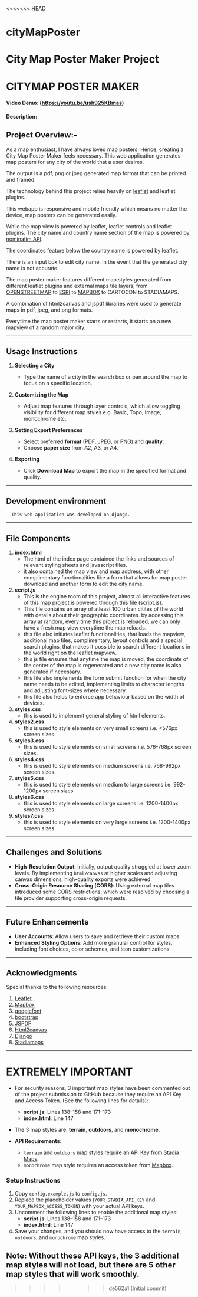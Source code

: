 <<<<<<< HEAD
# cityMapPoster
City Map Poster Maker Project
=======
# CITYMAP POSTER MAKER
#### Video Demo:  (https://youtu.be/ush925KBmas)
#### Description:

## Project Overview:- 

As a map enthusiast, I have always loved map posters. Hence, creating a City Map Poster Maker feels necessary. This web application generates map posters for any city of the world that a user desires.

The output is a pdf, png or jpeg generated map format that can be printed and framed.

The technology behind this project relies heavily on [leaflet](https://www.leafletjs.com) and leaflet plugins.

This webapp is responsive and mobile friendly which means no matter the device, map posters can be generated easily.

While the map view is powered by leaflet, leaflet controls and leaflet plugins. The city name and country name section of the map is powered by [nominatim API](https://nominatim.org/).

The coordinates feature below the country name is powered by leaflet.

There is an input box to edit city name, in the event that the generated city name is not accurate.

The map poster maker features different map styles generated from different leaflet plugins and external maps tile layers, from [OPENSTREETMAP](https://www.openstreetmap.org/) to [ESRI](https://www.esri.com/en-us/home) to [MAPBOX](https://www.mapbox.com/) to CARTOCDN to STADIAMAPS.

A combination of html2canvas and jspdf libraries were used to generate maps in pdf, jpeg, and png formats.

Everytime the map poster maker starts or restarts, it starts on a new mapview of a random major city.

---
## Usage Instructions
1. **Selecting a City**
   - Type the name of a city in the search box or pan around the map to focus on a specific location.
   
2. **Customizing the Map**
   - Adjust map features through layer controls, which allow toggling visibility for different map styles e.g. Basic, Topo, Image, monochrome etc.


3. **Setting Export Preferences**
   - Select preferred **format** (PDF, JPEG, or PNG) and **quality**.
   - Choose **paper size** from A2, A3, or A4.

4. **Exporting**
   - Click **Download Map** to export the map in the specified format and quality.
---
## Development environment
    - This web application was developed on django.
---
## File Components

1. **index.html**
    - The html of the index page contained the links and sources of relevant styling sheets and javascript files.
    - it also contained the map view and map address, with other complimentary functionalities like a form that allows for map poster download and another form to edit the city name.
2. **script.js**
    - This is the engine room of this project, almost all interactive features of this map project is powered through this file (script.js).
    - This file contains an array of atleast 100 urban citites of the world with details about their geographic coordinates. by accessing this array at random, every time this project is reloaded, we can only have a fresh map view everytime the map reloads.
    - this file also initiates leaflet functionalities, that loads the mapview, additional map tiles, complimentary, layout controls and a special search plugins, that makes it possible to search different locations in the world right on the leaflet mapview.
    - this js file ensures that anytime the map is moved, the coordinate of the center of the map is regenerated and a new city name is also generated if necessary.
    - this file also implements the form submit function for when the city name needs to be edited, implementing limits to character lengths and adjusting font-sizes where necessary.
    - this file also helps to enforce app behaviour based on the width of devices.
3. **styles.css**
    - this is used to implement general styling of html elements.
4. **styles2.css**
    - this is used to style elements on very small screens i.e. <576px screen sizes.
5. **styles3.css**
    - this is used to style elements on small screens i.e. 576-768px screen sizes.
6. **styles4.css**
    - this is used to style elements on medium screens i.e. 768-992px screen sizes.
7. **styles5.css**
    - this is used to style elements on medium to large screens  i.e. 992-1200px screen sizes.
8. **styles6.css**
    - this is used to style elements on large screens  i.e. 1200-1400px screen sizes.
9. **styles7.css**
    - this is used to style elements on very large screens  i.e. 1200-1400px screen sizes.


---

## Challenges and Solutions
- **High-Resolution Output**: Initially, output quality struggled at lower zoom levels. By implementing `html2canvas` at higher scales and adjusting canvas dimensions, high-quality exports were achieved.
- **Cross-Origin Resource Sharing (CORS)**: Using external map tiles introduced some CORS restrictions, which were resolved by choosing a tile provider supporting cross-origin requests.

---

## Future Enhancements
- **User Accounts**: Allow users to save and retrieve their custom maps.
- **Enhanced Styling Options**: Add more granular control for styles, including font choices, color schemes, and icon customizations.

---



## Acknowledgments
Special thanks to the following resources:
1. [Leaflet](https://leafletjs.com/) 
2. [Mapbox](https://www.mapbox.com/)
3. [googlefont](https://fonts.google.com/)
4. [bootstrap](https://getbootstrap.com/)
5. [JSPDF](https://artskydj.github.io/jsPDF/docs/jsPDF.html)
6. [Html2canvas](https://html2canvas.hertzen.com/documentation)
7. [Django](https://www.djangoproject.com/)
8. [Stadiamaps](https://stadiamaps.com/)

---

# EXTREMELY IMPORTANT

- For security reasons, 3 important map styles have been commented out of the project submission to GitHub because they require an API Key and Access Token. (See the following lines for details):
  - **script.js**: Lines 138–158 and 171–173
  - **index.html**: Line 147

- The 3 map styles are: **terrain**, **outdoors**, and **monochrome**.

- **API Requirements**:
  - `terrain` and `outdoors` map styles require an API Key from [Stadia Maps](https://docs.stadiamaps.com/authentication/).
  - `monochrome` map style requires an access token from [Mapbox](https://www.mapbox.com/).

### Setup Instructions

1. Copy `config.example.js` to `config.js`.
2. Replace the placeholder values (`YOUR_STADIA_API_KEY` and `YOUR_MAPBOX_ACCESS_TOKEN`) with your actual API keys.
3. Uncomment the following lines to enable the additional map styles:
   - **script.js**: Lines 138–158 and 171–173
   - **index.html**: Line 147
4. Save your changes, and you should now have access to the `terrain`, `outdoors`, and `monochrome` map styles.

## **Note**: Without these API keys, the 3 additional map styles will not load, but there are 5 other map styles that will work smoothly.


>>>>>>> de562a1 (Initial commit)
